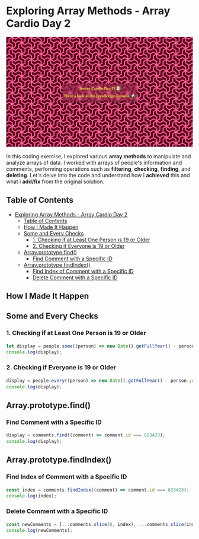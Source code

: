 # Exploring Array Methods - Array Cardio Day 2

![Alt text](assets/image/background.png)

In this coding exercise, I explored various **array methods** to manipulate and analyze arrays of data.
I worked with arrays of people's information and comments, performing operations such as **filtering**, **checking**, **finding**, and **deleting**.
Let's delve into the code and understand how I **achieved** this and what i **add/fix** from the original solution.

## Table of Contents

- [Exploring Array Methods - Array Cardio Day 2](#exploring-array-methods---array-cardio-day-2)
  - [Table of Contents](#table-of-contents)
  - [How I Made It Happen](#how-i-made-it-happen)
  - [Some and Every Checks](#some-and-every-checks)
    - [1. Checking if at Least One Person is 19 or Older](#1-checking-if-at-least-one-person-is-19-or-older)
    - [2. Checking if Everyone is 19 or Older](#2-checking-if-everyone-is-19-or-older)
  - [Array.prototype.find()](#arrayprototypefind)
    - [Find Comment with a Specific ID](#find-comment-with-a-specific-id)
  - [Array.prototype.findIndex()](#arrayprototypefindindex)
    - [Find Index of Comment with a Specific ID](#find-index-of-comment-with-a-specific-id)
    - [Delete Comment with a Specific ID](#delete-comment-with-a-specific-id)

## How I Made It Happen

## Some and Every Checks

### 1. Checking if at Least One Person is 19 or Older

```js
let display = people.some((person) => new Date().getFullYear() - person.year >= 19);
console.log(display);
```

### 2. Checking if Everyone is 19 or Older

```js
display = people.every((person) => new Date().getFullYear() - person.year >= 19);
console.log(display);
```

## Array.prototype.find()

### Find Comment with a Specific ID

```js
display = comments.find((comment) => comment.id === 823423);
console.log(display);
```

## Array.prototype.findIndex()

### Find Index of Comment with a Specific ID

```js
const index = comments.findIndex((comment) => comment.id === 823423);
console.log(index);
```

### Delete Comment with a Specific ID

```js
const newComments = [...comments.slice(0, index), ...comments.slice(index + 1)];
console.log(newComments);
```
